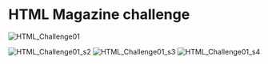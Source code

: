 # HTML Magazine challenge

![HTML_Challenge01](https://github.com/user-attachments/assets/c04803db-5971-4c25-a5cb-740ff361e62d)

![HTML_Challenge01_s2](https://github.com/user-attachments/assets/3d8a04f9-1635-4e8e-93ab-8c68385627f2)
![HTML_Challenge01_s3](https://github.com/user-attachments/assets/e3903e39-f58d-43d2-84b9-eadc9974743f)
![HTML_Challenge01_s4](https://github.com/user-attachments/assets/02c2e7ef-9f46-4908-9989-d16fa2534cff)
